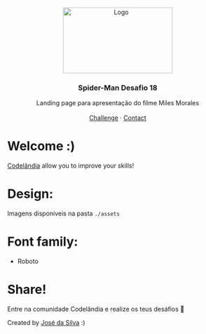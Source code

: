 
<br />
<p align="center">
  <a href="http://www.freepik.com">
    <img src="https://user-images.githubusercontent.com/63254680/162929783-b339a0c1-f7c0-483b-9297-bfd1e77ce949.png" alt="Logo" width="250" height="150">
  </a>

  <h3 align="center">Spider-Man Desafio 18</h3>

  <p align="center">
    Landing page para apresentação do filme Miles Morales
       <br />
    <br />
    <a href="https://www.figma.com/file/Yb9IBH56g7T1hdIyZ3BMNO/Desafios---Codel%C3%A2ndia?node-id=41278%3A752">Challenge</a>
    ·
    <a href="https://www.linkedin.com/in/josé-silva12/">Contact</a>
  </p>
</p>



# Welcome :)
<a href="https://www.figma.com/file/Yb9IBH56g7T1hdIyZ3BMNO/Desafios---Codel%C3%A2ndia?node-id=41278%3A752"> Codelândia</a> allow you to improve your skills!


# Design:
Imagens disponíveis na pasta `./assets`<br>

# Font family:
- Roboto

# Share!
Entre na comunidade Codelândia e realize os teus desáfios 🚀

Created by  <a href="https://github.com/Silva-jr">José da Silva</a> :)
